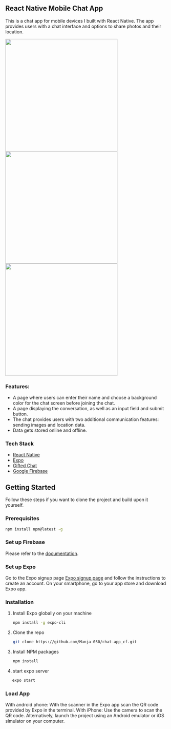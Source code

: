 ## React Native Mobile Chat App

This is a chat app for mobile devices I built with React Native. The app provides users with a chat interface and options to share photos and their
location.
<p align="left">
<img height="350" src="https://user-images.githubusercontent.com/80778632/175761755-7ea418b2-e508-4200-8f6b-3b393cf7416c.PNG" >
<img height="350" src="https://user-images.githubusercontent.com/80778632/175761751-a824c983-f013-4e73-9bc0-c4a91ae33f34.PNG" >
<img height="350" src="https://user-images.githubusercontent.com/80778632/175763086-d26138fa-fed6-4d0d-bafd-7ed7329c920a.jpeg" >
</p>

### Features:

- A page where users can enter their name and choose a background color for the chat screen
  before joining the chat.
- A page displaying the conversation, as well as an input field and submit button.
- The chat provides users with two additional communication features: sending images
  and location data.
- Data gets stored online and offline.

### Tech Stack

- [React Native](https://reactnative.dev/)
- [Expo](https://expo.dev/)
- [Gifted Chat](https://github.com/FaridSafi/react-native-gifted-chat)
- [Google Firebase](https://firebase.google.com)

<!-- GETTING STARTED -->

## Getting Started

Follow these steps if you want to clone the project and build upon it yourself.

### Prerequisites

  ```sh
  npm install npm@latest -g
  ```
### Set up Firebase

Please refer to the [documentation](https://firebase.google.com).

### Set up Expo

Go to the Expo signup page [Expo signup page](https://expo.dev/) and follow the instructions to create an account.
On your smartphone, go to your app store and download Expo app.

### Installation

1. Install Expo globally on your machine
   ```sh
   npm install -g expo-cli
   ```
2. Clone the repo
   ```sh
   git clone https://github.com/Manja-030/chat-app_cf.git
   ```
3. Install NPM packages
   ```sh
   npm install
   ```
4. start expo server

```sh
   expo start
```
### Load App
With android phone: With the scanner in the Expo app scan the QR code provided by Expo in the terminal.
With iPhone: Use the camera to scan the QR code.
Alternatively, launch the project using an Android emulator or iOS simulator on your computer.
